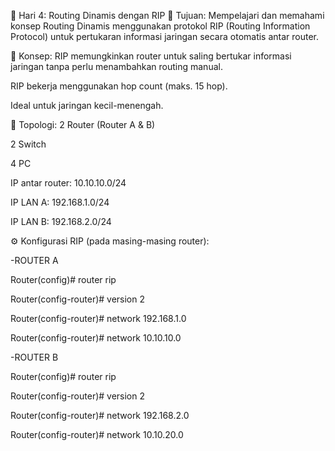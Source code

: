 🔹 Hari 4: Routing Dinamis dengan RIP
🎯 Tujuan:
Mempelajari dan memahami konsep Routing Dinamis menggunakan protokol RIP (Routing Information Protocol) untuk pertukaran informasi jaringan secara otomatis antar router.

🧠 Konsep:
RIP memungkinkan router untuk saling bertukar informasi jaringan tanpa perlu menambahkan routing manual.

RIP bekerja menggunakan hop count (maks. 15 hop).

Ideal untuk jaringan kecil-menengah.

🧩 Topologi:
2 Router (Router A & B)

2 Switch

4 PC

IP antar router: 10.10.10.0/24

IP LAN A: 192.168.1.0/24

IP LAN B: 192.168.2.0/24


⚙️ Konfigurasi RIP (pada masing-masing router):

-ROUTER A

Router(config)# router rip

Router(config-router)# version 2

Router(config-router)# network 192.168.1.0

Router(config-router)# network 10.10.10.0


-ROUTER B

Router(config)# router rip

Router(config-router)# version 2

Router(config-router)# network 192.168.2.0

Router(config-router)# network 10.10.20.0





